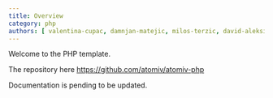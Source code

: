 ```yaml
---
title: Overview
category: php
authors: [ valentina-cupac, damnjan-matejic, milos-terzic, david-aleksic, darko-rakic]
---
```


Welcome to the PHP template.

The repository here https://github.com/atomiv/atomiv-php

Documentation is pending to be updated.